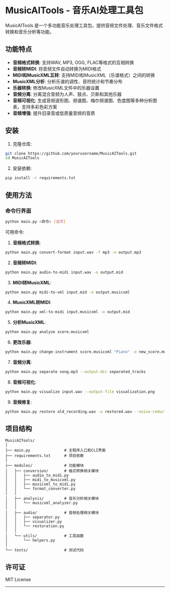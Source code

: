 # MusicAITools - 音乐AI处理工具包

MusicAITools 是一个多功能音乐处理工具包，提供音频文件处理、音乐文件格式转换和音乐分析等功能。

## 功能特点

- **音频格式转换**: 支持WAV, MP3, OGG, FLAC等格式的互相转换
- **音频转MIDI**: 将音频文件自动转换为MIDI格式
- **MIDI和MusicXML互转**: 支持MIDI和MusicXML（乐谱格式）之间的转换
- **MusicXML分析**: 分析乐谱的调性、音符统计和节奏分布
- **乐器转换**: 修改MusicXML文件中的乐器设置
- **音频分离**: 分离混合音频为人声、鼓点、贝斯和其他乐器
- **音频可视化**: 生成音频波形图、频谱图、梅尔频谱图、色度图等多种分析图表，支持多彩色彩方案
- **音频增强**: 提升旧录音或低质量音频的音质

## 安装

1. 克隆仓库:
```bash
git clone https://github.com/yourusername/MusicAITools.git
cd MusicAITools
```

2. 安装依赖:
```bash
pip install -r requirements.txt
```

## 使用方法

### 命令行界面

```bash
python main.py <命令> [选项]
```

可用命令:

1. **音频格式转换**:
```bash
python main.py convert-format input.wav -f mp3 -o output.mp3
```

2. **音频转MIDI**:
```bash
python main.py audio-to-midi input.wav -o output.mid
```

3. **MIDI转MusicXML**:
```bash
python main.py midi-to-xml input.mid -o output.musicxml
```

4. **MusicXML转MIDI**:
```bash
python main.py xml-to-midi input.musicxml -o output.mid
```

5. **分析MusicXML**:
```bash
python main.py analyze score.musicxml
```

6. **更改乐器**:
```bash
python main.py change-instrument score.musicxml "Piano" -o new_score.musicxml
```

7. **音频分离**:
```bash
python main.py separate song.mp3 --output-dir separated_tracks
```

8. **音频可视化**:
```bash
python main.py visualize input.wav --output-file visualization.png
```

9. **音频修复**:
```bash
python main.py restore old_recording.wav -o restored.wav --noise-reduction 0.3 --eq-high 1.3
```

## 项目结构

```
MusicAITools/
│
├── main.py               # 主程序入口和CLI界面
├── requirements.txt      # 项目依赖
│
├── modules/              # 功能模块
│   ├── conversion/       # 格式转换相关模块
│   │   ├── audio_to_midi.py
│   │   ├── midi_to_musicxml.py
│   │   ├── musicxml_to_midi.py
│   │   └── format_converter.py
│   │
│   ├── analysis/         # 音乐分析相关模块
│   │   └── musicxml_analyzer.py
│   │
│   ├── audio/            # 音频处理相关模块
│   │   ├── separator.py
│   │   ├── visualizer.py
│   │   └── restoration.py
│   │
│   └── utils/            # 工具函数
│       └── helpers.py
│
└── tests/                # 测试代码
```

## 许可证

MIT License

---